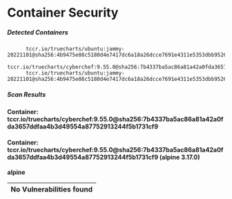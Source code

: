 # Container Security

##### Detected Containers

          tccr.io/truecharts/ubuntu:jammy-20221101@sha256:4b9475e08c5180d4e7417dc6a18a26dcce7691e4311e5353dbb952645c5ff43f
          tccr.io/truecharts/cyberchef:9.55.0@sha256:7b4337ba5ac86a81a42a0fda3657ddfaa4b3d49554a87752913244f5b1731cf9
          tccr.io/truecharts/ubuntu:jammy-20221101@sha256:4b9475e08c5180d4e7417dc6a18a26dcce7691e4311e5353dbb952645c5ff43f

##### Scan Results

**Container: tccr.io/truecharts/cyberchef:9.55.0@sha256:7b4337ba5ac86a81a42a0fda3657ddfaa4b3d49554a87752913244f5b1731cf9**

#### Container: tccr.io/truecharts/cyberchef:9.55.0@sha256:7b4337ba5ac86a81a42a0fda3657ddfaa4b3d49554a87752913244f5b1731cf9 (alpine 3.17.0)
    

**alpine**

      
| No Vulnerabilities found         |
|:---------------------------------|

      

